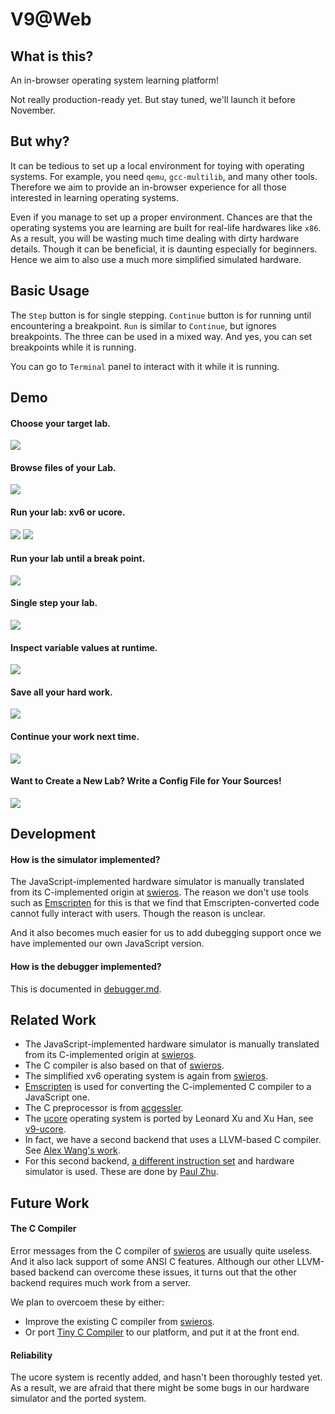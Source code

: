 # V9@Web

## What is this?

An in-browser operating system learning platform!

Not really production-ready yet. But stay tuned, we'll launch it before November.

## But why?

It can be tedious to set up a local environment for toying with operating systems. For example, you need `qemu`, `gcc-multilib`, and many other tools. Therefore we aim to provide an in-browser experience for all those interested in learning operating systems.

Even if you manage to set up a proper environment. Chances are that the operating systems you are learning are built for real-life hardwares like `x86`. As a result, you will be wasting much time dealing with dirty hardware details. Though it can be beneficial, it is daunting especially for beginners. Hence we aim to also use a much more simplified simulated hardware.

## Basic Usage

The `Step` button is for single stepping. `Continue` button is for running until encountering a breakpoint. `Run` is similar to `Continue`, but ignores breakpoints. The three can be used in a mixed way. And yes, you can set breakpoints while it is running.

You can go to `Terminal` panel to interact with it while it is running.

## Demo

#### Choose your target lab.
![](https://github.com/JianxinMa/v9.js/raw/gh-pages/doc/gif/choose.gif)

#### Browse files of your Lab.
![](https://github.com/JianxinMa/v9.js/raw/gh-pages/doc/gif/browse.gif)

#### Run your lab: xv6 or ucore.
![](https://github.com/JianxinMa/v9.js/raw/gh-pages/doc/gif/xv6run.gif)
![](https://github.com/JianxinMa/v9.js/raw/gh-pages/doc/gif/lab8run.gif)

#### Run your lab until a break point.
![](https://github.com/JianxinMa/v9.js/raw/gh-pages/doc/gif/xv6break.gif)

#### Single step your lab.
![](https://github.com/JianxinMa/v9.js/raw/gh-pages/doc/gif/xv6step.gif)

#### Inspect variable values at runtime.
![](https://github.com/JianxinMa/v9.js/raw/gh-pages/doc/gif/xv6vars.gif)

#### Save all your hard work.
![](https://github.com/JianxinMa/v9.js/raw/gh-pages/doc/gif/xv6save.gif)

#### Continue your work next time.
![](https://github.com/JianxinMa/v9.js/raw/gh-pages/doc/gif/xv6reuse.gif)

#### Want to Create a New Lab? Write a Config File for Your Sources!
![](https://github.com/JianxinMa/v9.js/raw/gh-pages/doc/gif/labcfg.gif)

## Development

#### How is the simulator implemented?

The JavaScript-implemented hardware simulator is manually translated from its C-implemented origin at [swieros](https://github.com/rswier/swieros). The reason we don't use tools such as [Emscripten](http://kripken.github.io/emscripten-site/) for this is that we find that Emscripten-converted code cannot fully interact with users. Though the reason is unclear.

And it also becomes much easier for us to add dubegging support once we have implemented our own JavaScript version.

#### How is the debugger implemented?

This is documented in [debugger.md](https://github.com/JianxinMa/v9.js/blob/gh-pages/doc/debugger.md).

## Related Work

- The JavaScript-implemented hardware simulator is manually translated from its C-implemented origin at [swieros](https://github.com/rswier/swieros).
- The C compiler is also based on that of [swieros](https://github.com/rswier/swieros).
- The simplified xv6 operating system is again from [swieros](https://github.com/rswier/swieros).
- [Emscripten](http://kripken.github.io/emscripten-site/) is used for converting the C-implemented C compiler to a JavaScript one.
- The C preprocessor is from [acgessler](https://github.com/acgessler/cpp.js).
- The [ucore](https://github.com/chyyuu) operating system is ported by Leonard Xu and Xu Han, see [v9-ucore](https://github.com/leopard1/v9-ucore).
- In fact, we have a second backend that uses a LLVM-based C compiler. See [Alex Wang's work](https://github.com/a1exwang/llvm).
- For this second backend, [a different instruction set](https://github.com/paulzfm/alex-machine) and hardware simulator is used. These are done by [Paul Zhu](https://github.com/paulzfm/v9.js). 

## Future Work

#### The C Compiler

Error messages from the C compiler of [swieros](https://github.com/rswier/swieros) are usually quite useless. And it also lack support of some ANSI C features. Although our other LLVM-based backend can overcome these issues, it turns out that the other backend requires much work from a server.

We plan to overcoem these by either:
- Improve the existing C compiler from [swieros](https://github.com/rswier/swieros).
- Or port [Tiny C Compiler](http://bellard.org/tcc/) to our platform, and put it at the front end.

#### Reliability

The ucore system is recently added, and hasn't been thoroughly tested yet. As a result, we are afraid that there might be some bugs in our hardware simulator and the ported system.
